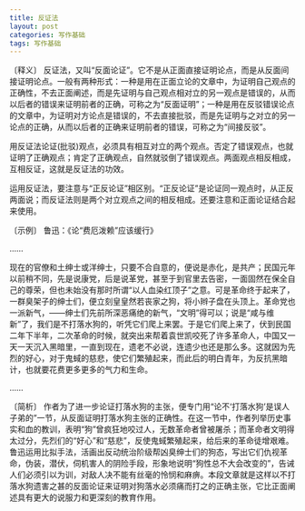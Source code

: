 ```yaml
---
title: 反证法
layout: post
categories: 写作基础
tags: 写作基础
---
```


〔释义〕 反证法，又叫“反面论证”。它不是从正面直接证明论点，而是从反面间接证明论点。一般有两种形式：一种是用在正面立论的文章中，为证明自己观点的正确性，不去正面阐述，而是先证明与自己观点相对立的另一观点是错误的，从而以后者的错误来证明前者的正确，可称之为“反面证明”；一种是用在反驳错误论点的文章中，为证明对方论点是错误的，不去直接批驳，而是先证明与之对立的另一论点的正确，从而以后者的正确来证明前者的错误，可称之为“间接反驳”。

用反证法论证(批驳)观点，必须具有相互对立的两个观点。否定了错误观点，也就证明了正确观点；肯定了正确观点，自然就驳倒了错误观点。两面观点相反相成，互相反证，这就是反证法的功效。

运用反证法，要注意与“正反论证”相区别。“正反论证”是论证同一观点时，从正反两面说；而反证法则是两个对立观点之间的相反相成。还要注意和正面论证结合起来使用。

〔示例〕 鲁迅：《论“费厄泼赖”应该缓行》

……

现在的官僚和土绅士或洋绅士，只要不合自意的，便说是赤化，是共产；民国元年以前稍不同，先是说康党，后是说革党，甚至于到官里去告密，一面固然在保全自己的尊荣，但也未始没有那时所谓“以人血染红顶子”之意。可是革命终于起来了，一群臭架子的绅士们，便立刻皇皇然若丧家之狗，将小辫子盘在头顶上。革命党也一派新气，——绅士们先前所深恶痛绝的新气，“文明”得可以；说是“咸与维新”了，我们是不打落水狗的，听凭它们爬上来罢。于是它们爬上来了，伏到民国二年下半年，二次革命的时候，就突出来帮着袁世凯咬死了许多革命人，中国又一天一天沉入黑暗里，一直到现在，遗老不必说，连遗少也还是那么多。这就因为先烈的好心，对于鬼蜮的慈悲，使它们繁殖起来，而此后的明白青年，为反抗黑暗计，也就要花费更多更多的气力和生命。

……

〔简析〕 作者为了进一步论证打落水狗的主张，便专门用“论不‘打落水狗’是误人子弟的”一节，从反面证明打落水狗主张的正确性。在这一节中，作者列举历史事实和血的教训，表明“狗”曾疯狂地咬过人，无数革命者曾被屠杀；而革命者文明得太过分，先烈们的“好心”和“慈悲”，反使鬼蜮繁殖起来，给后来的革命徒增艰难。鲁迅运用比拟手法，活画出反动统治阶级帮凶臭绅士们的狗态，写出它们仇视革命，伪装，潜伏，伺机害人的阴险手段，形象地说明“狗性总不大会改变的”，告诫人们必须引以为训，对敌人决不能有丝毫的怜悯和麻痹。本段文章就是这样以不打落水狗遗害之甚的反面论证来证明对狗落水必须痛而打之的正确主张，它比正面阐述具有更大的说服力和更深刻的教育作用。 